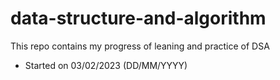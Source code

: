 # data-structure-and-algorithm
This repo contains my progress of leaning and practice of DSA

- Started on 03/02/2023 (DD/MM/YYYY)
